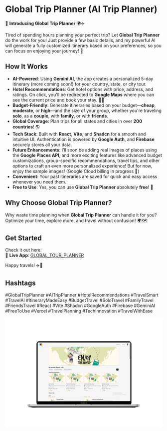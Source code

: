# Global Trip Planner (AI Trip Planner)

🚀 **Introducing Global Trip Planner** 🌍✈️

Tired of spending hours planning your perfect trip? Let **Global Trip Planner** do the work for you! Just provide a few basic details, and my powerful AI will generate a fully customized itinerary based on your preferences, so you can focus on enjoying your journey! 🌟

## How It Works

- **AI-Powered**: Using **Gemini AI**, the app creates a personalized 5-day itinerary (more coming soon!) for your country, state, or city tour.
- **Hotel Recommendations**: Get hotel options with price, address, and ratings. On click, you'll be redirected to **Google Maps** where you can see the current price and book your stay. 🏨📍
- **Budget-Friendly**: Generate itineraries based on your budget—**cheap**, **moderate**, or **high**—and the size of your group, whether you're traveling **solo**, as a **couple**, with **family**, or with **friends**.
- **Global Coverage**: Plan trips for all states and cities in over **200 countries**! 🌎
- **Tech Stack**: Built with **React**, **Vite**, and **Shadcn** for a smooth and intuitive UI. Authentication is powered by **Google Auth**, and **Firebase** securely stores all your data.
- **Future Enhancements**: I’ll soon be adding real images of places using the **Google Places API**, and more exciting features like advanced budget customizations, group-specific recommendations, travel tips, and other options to craft an even more personalized experience! But for now, enjoy the sample images! (Google Cloud billing in progress 🔧)
- **Convenient**: Your past itineraries are saved for quick and easy access whenever you need them.
- **Free to Use**: Yes, you can use **Global Trip Planner** absolutely **free**! 🎉

## Why Choose Global Trip Planner?

Why waste time planning when **Global Trip Planner** can handle it for you? Optimize your time, explore more, and travel without confusion! 🌍🗺️

## Get Started

Check it out here:  
🔗 **Live App**: [GLOBAL_TOUR_PLANNER](https://globaltourplanner.vercel.app/)

Happy travels! ✈️💼

## Hashtags

#GlobalTripPlanner #AITripPlanner #HotelRecommendations #TravelSmart #TravelAI #ItineraryMadeEasy #BudgetTravel #SoloTravel #FamilyTravel #FriendsTravel #React #Vite #Shadcn #GoogleAuth #Firebase #GeminiAI #FreeToUse #Vercel #TravelPlanning #TechInnovation #TravelWithEase

![Global Trip Planner Logo](https://github.com/amansharma193/ai-trip-planner/blob/master/public/landing.png?raw=true)
